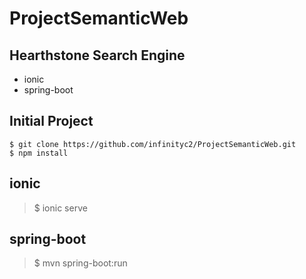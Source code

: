 # ProjectSemanticWeb

## Hearthstone Search Engine
* ionic
* spring-boot


## Initial Project
```
$ git clone https://github.com/infinityc2/ProjectSemanticWeb.git
$ npm install
```

## ionic
> $ ionic serve

## spring-boot
> $ mvn spring-boot:run
